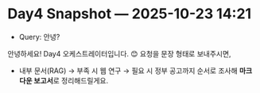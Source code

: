 # Day4 Snapshot — 2025-10-23 14:21
- Query: 안녕?

안녕하세요! Day4 오케스트레이터입니다. 😊
요청을 문장 형태로 보내주시면,
- 내부 문서(RAG) → 부족 시 웹 연구 → 필요 시 정부 공고까지
순서로 조사해 **마크다운 보고서**로 정리해드릴게요.